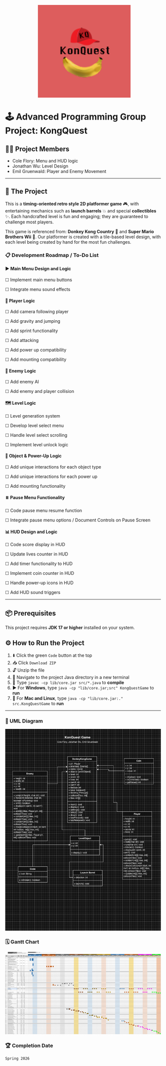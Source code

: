 <p align="center">
  <img src="https://github.com/CFlory-Programming/AdvProgrammingGroupProject/blob/main/resources/Logo.png?raw=true" alt="Logo" width="300"/>
</p>

# 🕹️ Advanced Programming Group Project: KongQuest

## 🧑‍💻 Project Members
* Cole Flory: Menu and HUD logic
* Jonathan Wu: Level Design
* Emil Gruenwald: Player and Enemy Movement

---

## 🚀 The Project
This is a **timing-oriented retro style 2D platformer game** 🎮, with entertaining mechanics such as **launch barrels** 💥 and special **collectibles** ✨. Each handcrafted level is fun and engaging; they are guaranteed to challenge most players.

This game is referenced from: **Donkey Kong Country** 🐒 and **Super Mario Brothers Wii** 🍄. Our platformer is created with a tile-based level design, with each level being created by hand for the most fun challenges.

### 📋 Development Roadmap / To-Do List

#### ▶️ Main Menu Design and Logic

☐ Implement main menu buttons

☐ Integrate menu sound effects

#### 🧍 Player Logic

☐ Add camera following player

☐ Add gravity and jumping

☐ Add sprint functionality

☐ Add attacking

☐ Add power up compatibility

☐ Add mounting compatibility

#### 👾 Enemy Logic

☐ Add enemy AI

☐ Add enemy and player collision

#### 🗺️ Level Logic

☐ Level generation system

☐ Develop level select menu

☐ Handle level select scrolling

☐ Implement level unlock logic

#### 🎁 Object & Power-Up Logic

☐ Add unique interactions for each object type

☐ Add unique interactions for each power up

☐ Add mounting functionality

#### ⏸️ Pause Menu Functionality
    
☐ Code pause menu resume function
    
☐ Integrate pause menu options / Document Controls on Pause Screen

#### 📊 HUD Design and Logic
    
☐ Code score display in HUD
    
☐ Update lives counter in HUD
    
☐ Add timer functionality to HUD
    
☐ Implement coin counter in HUD
    
☐ Handle power-up icons in HUD
    
☐ Add HUD sound triggers

---

## 📦 Prerequisites
This project requires **JDK 17 or higher** installed on your system.

## ⚙️ How to Run the Project

1. ⬇️ Click the green ```Code``` button at the top
2. 📥 Click ```Download ZIP```
3. 🔓 Unzip the file
4. 📂 Navigate to the project Java directory in a new terminal
5. 🔨 Type ```javac -cp lib/core.jar src/*.java``` to **compile**
6. ▶️ For **Windows**, type ```java -cp "lib/core.jar;src" KongQuestGame``` to **run**
7. 🍎 For **Mac and Linux**, type ```java -cp "lib/core.jar:." src.KongQuestGame``` to **run**

---

### 📐 UML Diagram
![UML](https://github.com/CFlory-Programming/AdvProgrammingGroupProject/blob/main/resources/UML.png?raw=true)

### 🗓️ Gantt Chart
[![Gantt Chart](https://github.com/CFlory-Programming/AdvProgrammingGroupProject/blob/main/resources/GanttChart.png?raw=true)](https://docs.google.com/spreadsheets/d/1xASoYfVAewEmirk02xkfCbQ8PxtWTUCKN-IrQL0k6SI/edit?usp=sharing)

### 🏆 Completion Date
```Spring 2026```
